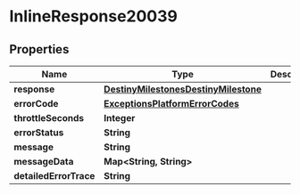 
# InlineResponse20039

## Properties
Name | Type | Description | Notes
------------ | ------------- | ------------- | -------------
**response** | [**DestinyMilestonesDestinyMilestone**](DestinyMilestonesDestinyMilestone.md) |  |  [optional]
**errorCode** | [**ExceptionsPlatformErrorCodes**](ExceptionsPlatformErrorCodes.md) |  |  [optional]
**throttleSeconds** | **Integer** |  |  [optional]
**errorStatus** | **String** |  |  [optional]
**message** | **String** |  |  [optional]
**messageData** | **Map&lt;String, String&gt;** |  |  [optional]
**detailedErrorTrace** | **String** |  |  [optional]



